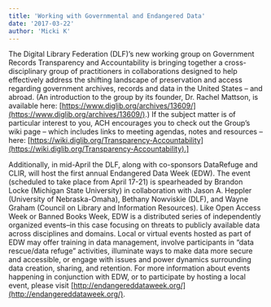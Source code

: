 ```yaml
---
title: 'Working with Governmental and Endangered Data'
date: '2017-03-22'
author: 'Micki K'
---
```

The Digital Library Federation (DLF)’s new working group on Government Records Transparency and Accountability is bringing together a cross-disciplinary group of practitioners in collaborations designed to help effectively address the shifting landscape of preservation and access regarding government archives, records and data in the United States – and abroad. (An introduction to the group by its founder, Dr. Rachel Mattson, is available here: [https://www.diglib.org/archives/13609/](https://www.diglib.org/archives/13609/).) If the subject matter is of particular interest to you, ACH encourages you to check out the Group’s wiki page – which includes links to meeting agendas, notes and resources – here: [https://wiki.diglib.org/Transparency-Accountability](https://wiki.diglib.org/Transparency-Accountability).]

Additionally, in mid-April the DLF, along with co-sponsors DataRefuge and CLIR, will host the first annual Endangered Data Week (EDW). The event (scheduled to take place from April 17-21) is spearheaded by Brandon Locke (Michigan State University) in collaboration with Jason A. Heppler (University of Nebraska-Omaha), Bethany Nowviskie (DLF), and Wayne Graham (Council on Library and Information Resources). Like Open Access Week or Banned Books Week, EDW is a distributed series of independently organized events–in this case focusing on threats to publicly available data across disciplines and domains. Local or virtual events hosted as part of EDW may offer training in data management, involve participants in “data rescue/data refuge” activities, illuminate ways to make data more secure and accessible, or engage with issues and power dynamics surrounding data creation, sharing, and retention. For more information about events happening in conjunction with EDW, or to participate by hosting a local event, please visit [http://endangereddataweek.org/](http://endangereddataweek.org/).